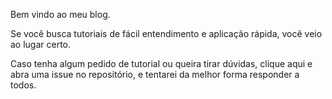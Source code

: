 Bem vindo ao meu blog.

Se você busca tutoriais de fácil entendimento e aplicação rápida, você veio ao lugar certo.

Caso tenha algum pedido de tutorial ou queira tirar dúvidas, clique aqui e abra uma issue no repositório, e tentarei da melhor forma responder a todos.